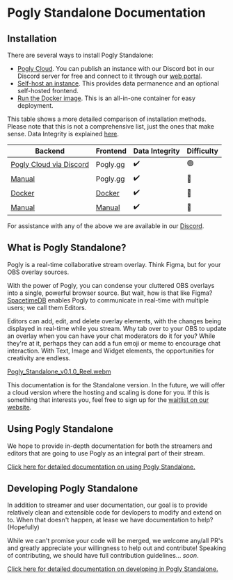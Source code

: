 # Pogly Standalone Documentation

## Installation
There are several ways to install Pogly Standalone:
- [Pogly Cloud](https://discord.gg/uPQsBaVdB7). You can publish an instance with our Discord bot in our Discord server for free and connect to it through our [web portal](https://standalone.pogly.gg).
- [Self-host an instance](/install/manual.md). This provides data permanence and an optional self-hosted frontend.
- [Run the Docker image](/install/docker.md). This is an all-in-one container for easy deployment.
<!-- - [Publish a module to SpacetimeDB's testnet](/install/testnet.md). This is the simplest and fastest way to get up and running, but has the drawback that any data stored is subject to be wiped at any time without warning. -->

This table shows a more detailed comparison of installation methods. Please note that this is not a comprehensive list, just the ones that make sense.
Data Integrity is explained [here](/install/testnet.md#warning).

| Backend                                       | Frontend                              | Data Integrity     | Difficulty             |
|-----------------------------------------------|---------------------------------------|--------------------|------------------------|
| [Pogly Cloud via Discord](https://discord.gg/uPQsBaVdB7)    | Pogly.gg                              | :heavy_check_mark:               | :green_circle:         |
| [Manual](/install/manual.md)                  | Pogly.gg                              | :heavy_check_mark: | :large_orange_diamond: |
| [Docker](/install/docker.md)                 | [Docker](/install/docker.md)          | :heavy_check_mark: | :large_orange_diamond: |
| [Manual](/install/manual.md#backend)          | [Manual](/install/manual.md#frontend) | :heavy_check_mark: | :small_red_triangle:   |

<!--| [Testnet self published](/install/testnet.md) | Pogly.gg                              | :x:                | :green_circle:         | -->


For assistance with any of the above we are available in our [Discord](https://discord.gg/uPQsBaVdB7).

## What is Pogly Standalone?

Pogly is a real-time collaborative stream overlay. Think Figma, but for your OBS overlay sources. 

With the power of Pogly, you can condense your cluttered OBS overlays into a single, powerful browser source. But wait, how is that like Figma? [SpacetimeDB](https://spacetimedb.com) enables Pogly to communicate in real-time with multiple users; we call them Editors.

Editors can add, edit, and delete overlay elements, with the changes being displayed in real-time while you stream. Why tab over to your OBS to update an overlay when you can have your chat moderators do it for you? While they're at it, perhaps they can add a fun emoji or meme to encourage chat interaction. With Text, Image and Widget elements, the opportunities for creativity are endless.

[Pogly_Standalone_v0.1.0_Reel.webm](https://github.com/user-attachments/assets/24a960a6-f527-4b1a-9c15-7ac2cd4fee2d)

This documentation is for the Standalone version. In the future, we will offer a cloud version where the hosting and scaling is done for you. If this is something that interests you, feel free to sign up for the [waitlist on our website](https://pogly.gg).

## Using Pogly Standalone

We hope to provide in-depth documentation for both the streamers and editors that are going to use Pogly as an integral part of their stream. 

[Click here for detailed documentation on using Pogly Standalone.](/use/index.md)

## Developing Pogly Standalone

In addition to streamer and user documentation, our goal is to provide relatively clean and extensible code for devlopers to modify and extend on to. When that doesn't happen, at lease we have documentation to help? (Hopefully)

While we can't promise your code will be merged, we welcome any/all PR's and greatly appreciate your willingness to help out and contribute! Speaking of contributing, we should have full contribution guidelines... *soon*.

[Click here for detailed documentation on developing in Pogly Standalone.](/develop/index.md)

